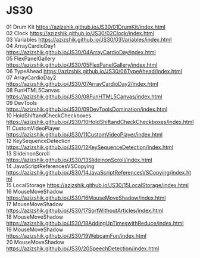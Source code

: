# JS30

01 Drum Kit https://azizshik.github.io/JS30/01DrumKit/index.html <br>
02 Clock https://azizshik.github.io/JS30/02Clock/index.html <br>
03 Variables https://azizshik.github.io/JS30/03Variables/index.html <br>
04 ArrayCardioDay1 https://azizshik.github.io/JS30/04ArrayCardioDay/index.html <br>
05 FlexPanelGallery https://azizshik.github.io/JS30/05FlexPanelGallery/index.html <br>
06 TypeAhead https://azizshik.github.io/JS30/06TypeAhead/index.html <br>
07 ArrayCardioDay2 https://azizshik.github.io/JS30/07ArrayCardioDay2/index.html <br>
08 FunHTML5Canvas https://azizshik.github.io/JS30/08FunHTML5Canvas/index.html <br>
09 DevTools https://azizshik.github.io/JS30/09DevToolsDomination/index.html <br>
10 HoldShiftandCheckCheckboxes https://azizshik.github.io/JS30/10HoldShiftandCheckCheckboxes/index.html <br>
11 CustomVideoPlayer https://azizshik.github.io/JS30/11CustomVideoPlayer/index.html <br>
12 KeySequenceDetection https://azizshik.github.io/JS30/12KeySequenceDetection/index.html <br>
13 SlideinonScroll https://azizshik.github.io/JS30/13SlideinonScroll/index.html <br>
14 JavaScriptReferencesVSCopying https://azizshik.github.io/JS30/14JavaScriptReferencesVSCopying/index.html <br>
15 LocalStorage https://azizshik.github.io/JS30/15LocalStorage/index.html <br>
16 MouseMoveShadow https://azizshik.github.io/JS30/16MouseMoveShadow/index.html <br>
17 MouseMoveShadow https://azizshik.github.io/JS30/17SortWithoutArticles/index.html <br>
18 MouseMoveShadow https://azizshik.github.io/JS30/18AddingUpTimeswithReduce/index.html <br>
19 MouseMoveShadow https://azizshik.github.io/JS30/19WebcamFun/index.html <br>
20 MouseMoveShadow https://azizshik.github.io/JS30/20SpeechDetection/index.html <br>
